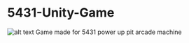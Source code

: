 # 5431-Unity-Game
![alt text](https://sites.google.com/a/mypisd.net/nicholas-wharton/home/shaangame.PNG)
Game made for 5431 power up pit arcade machine
